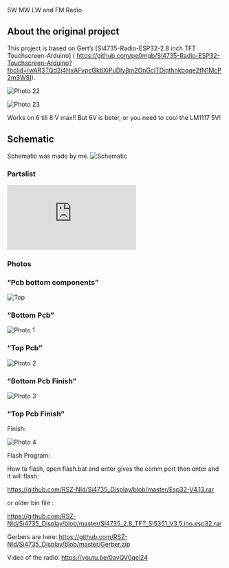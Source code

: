 SW MW LW and FM Radio 
## About the original project
This project is based on Gert’s [SI4735-Radio-ESP32-2.8 inch TFT Touchscreen-Arduino]
( https://github.com/pe0mgb/SI4735-Radio-ESP32-Touchscreen-Arduino?fbclid=IwAR3TQd2j4HxAFvpcGkbXiPuDly8m2OnGclTDiqthnkbqqe2fN1McP2m3WSI).

![Photo 22]( https://github.com/RSZ-Nld/Si4735_Display/blob/master/20230201_104552.jpg)

![Photo 23]( https://github.com/RSZ-Nld/Si4735_Display/blob/master/20230201_105129.jpg)

Works on 6 till 8 V max!! But 6V is beter, or you need to cool the LM1117 5V!
## Schematic
Schematic was made by me.
![Schematic]( https://github.com/RSZ-Nld/Si4735_Display/blob/master/Si4735_ESP32_Radio.JPG)
### Partslist
![Partslist]( https://github.com/RSZ-Nld/Si4735_Display/blob/master/PartsList.pdf)
### Photos
### “Pcb bottom components”
![Top]( https://github.com/RSZ-Nld/Si4735_Display/blob/master/Top.JPG)
### “Bottom Pcb”
![Photo 1]( https://github.com/RSZ-Nld/Si4735_Display/blob/master/351.jpg)
### “Top Pcb”
![Photo 2]( https://github.com/RSZ-Nld/Si4735_Display/blob/master/417.jpg)
### “Bottom Pcb Finish”
![Photo 3]( https://github.com/RSZ-Nld/Si4735_Display/blob/master/906.jpg)
### “Top Pcb Finish”

Finish:

![Photo 4]( https://github.com/RSZ-Nld/Si4735_Display/blob/master/949-2.jpg)

Flash Program:

How to flash, open flash.bat and enter gives the comm port then enter and it will flash:

https://github.com/RSZ-Nld/Si4735_Display/blob/master/Esp32-V4.13.rar

or older bin file :

https://github.com/RSZ-Nld/Si4735_Display/blob/master/SI4735_2.8_TFT_SI5351_V3.5.ino.esp32.rar


Gerbers are here:
https://github.com/RSZ-Nld/Si4735_Display/blob/master/Gerber.zip

Video of the radio:  https://youtu.be/0avQV0qei24
